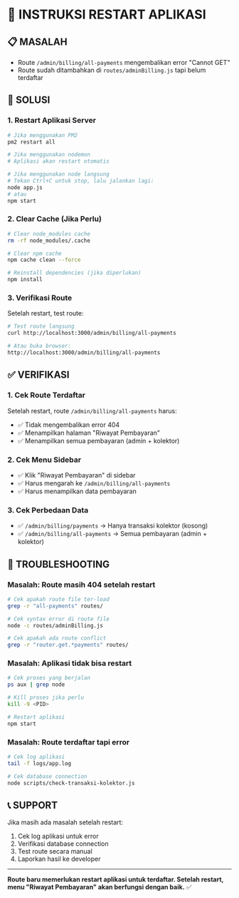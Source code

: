 # 🔄 **INSTRUKSI RESTART APLIKASI**

## 📋 **MASALAH**
- Route `/admin/billing/all-payments` mengembalikan error "Cannot GET"
- Route sudah ditambahkan di `routes/adminBilling.js` tapi belum terdaftar

## 🔧 **SOLUSI**

### **1. Restart Aplikasi Server**
```bash
# Jika menggunakan PM2
pm2 restart all

# Jika menggunakan nodemon
# Aplikasi akan restart otomatis

# Jika menggunakan node langsung
# Tekan Ctrl+C untuk stop, lalu jalankan lagi:
node app.js
# atau
npm start
```

### **2. Clear Cache (Jika Perlu)**
```bash
# Clear node_modules cache
rm -rf node_modules/.cache

# Clear npm cache
npm cache clean --force

# Reinstall dependencies (jika diperlukan)
npm install
```

### **3. Verifikasi Route**
Setelah restart, test route:
```bash
# Test route langsung
curl http://localhost:3000/admin/billing/all-payments

# Atau buka browser:
http://localhost:3000/admin/billing/all-payments
```

## ✅ **VERIFIKASI**

### **1. Cek Route Terdaftar**
Setelah restart, route `/admin/billing/all-payments` harus:
- ✅ Tidak mengembalikan error 404
- ✅ Menampilkan halaman "Riwayat Pembayaran"
- ✅ Menampilkan semua pembayaran (admin + kolektor)

### **2. Cek Menu Sidebar**
- ✅ Klik "Riwayat Pembayaran" di sidebar
- ✅ Harus mengarah ke `/admin/billing/all-payments`
- ✅ Harus menampilkan data pembayaran

### **3. Cek Perbedaan Data**
- ✅ `/admin/billing/payments` → Hanya transaksi kolektor (kosong)
- ✅ `/admin/billing/all-payments` → Semua pembayaran (admin + kolektor)

## 🚨 **TROUBLESHOOTING**

### **Masalah: Route masih 404 setelah restart**
```bash
# Cek apakah route file ter-load
grep -r "all-payments" routes/

# Cek syntax error di route file
node -c routes/adminBilling.js

# Cek apakah ada route conflict
grep -r "router.get.*payments" routes/
```

### **Masalah: Aplikasi tidak bisa restart**
```bash
# Cek proses yang berjalan
ps aux | grep node

# Kill proses jika perlu
kill -9 <PID>

# Restart aplikasi
npm start
```

### **Masalah: Route terdaftar tapi error**
```bash
# Cek log aplikasi
tail -f logs/app.log

# Cek database connection
node scripts/check-transaksi-kolektor.js
```

## 📞 **SUPPORT**

Jika masih ada masalah setelah restart:
1. Cek log aplikasi untuk error
2. Verifikasi database connection
3. Test route secara manual
4. Laporkan hasil ke developer

---

**Route baru memerlukan restart aplikasi untuk terdaftar. Setelah restart, menu "Riwayat Pembayaran" akan berfungsi dengan baik.** ✅
